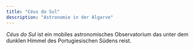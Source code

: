 ```yaml
---
title: "Céus do Sul"
description: "Astronomie in der Algarve"
---
```

_Céus do Sul_ ist ein mobiles astronomisches Observatorium das unter dem dunklen Himmel des Portugiesischen Südens reist.

